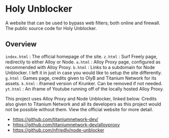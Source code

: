 # Holy Unblocker
A website that can be used to bypass web filters; both online and firewall. The public source code for Holy Unblocker.

## Overview
`index.html` : The official homepage of the site.
`z.html` : Surf Freely page, redirectly to either Alloy or Node.
`a.html` : Alloy Proxy page, configured as recommended with Alloy Proxy.
`b.html` : Links to a subdomain for Node Unblocker. I left it in just in case you would like to setup the site differently.
`g.html` : Games page, credits given to OlyB and Titanium Network for its assets.
`k.html` : iframed version of Krunker. Can be removed if not needed.
`yt.html` : An iframe of Youtube running off of the locally hosted Alloy Proxy.

This project uses Alloy Proxy and Node Unblocker, linked below. Credits also given to Titanium Network and all its developers as this project would not be possible without them. View the official website for more detail.

- https://github.com/titaniumnetwork-dev/
- https://github.com/titaniumnetwork-dev/alloyproxy
- https://github.com/nfriedly/node-unblocker
